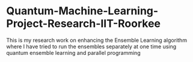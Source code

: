 # Quantum-Machine-Learning-Project-Research-IIT-Roorkee
This is my research work on enhancing the Ensemble Learning algorithm where I have tried to run the ensembles separately at one time using quantum ensemble learning and parallel programming
